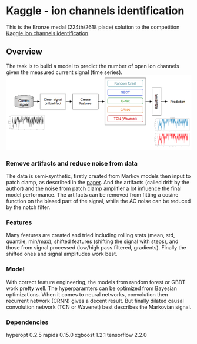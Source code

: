 
# Kaggle - ion channels identification
This is the Bronze medal (224th/2618 place) solution to the competition [Kaggle ion channels identification](https://www.kaggle.com/c/liverpool-ion-switching).

## Overview
The task is to build a model to predict the number of open ion channels given the measured current signal (time series).
<img src="imgs/img1.png" alt="drawing" width="800"/>

### Remove artifacts and reduce noise from data
The data is semi-synthetic, firstly created from Markov models then input to patch clamp, as described in the [paper](https://www.nature.com/articles/s42003-019-0729-3). And the artifacts (called drift by the author) and the noise from patch clamp amplifier a lot influence the final model performance. The artifacts can be removed from fitting a cosine function on the biased part of the signal, while the AC noise can be reduced by the notch filter.

### Features
Many features are created and tried including rolling stats (mean, std, quantile, min/max), shifted features (shifting the signal with steps), and those from signal processed (low/high pass filtered, gradients). Finally the shifted ones and signal amplitudes work best.

### Model
With correct feature engineering, the models from random forest or GBDT work pretty well. The hyperparamters can be optimized from Bayesian optimizations. When it comes to neural networks, convolution then recurrent network (CRNN) gives a decent result. But finally dilated causal convolution network (TCN or Wavenet) best describes the Markovian signal.

### Dependencies
hyperopt 0.2.5
rapids 0.15.0
xgboost 1.2.1
tensorflow 2.2.0
